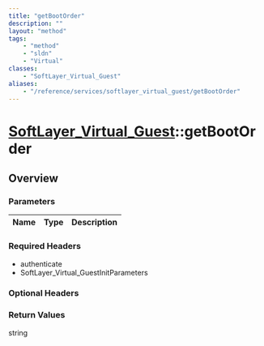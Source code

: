 ```yaml
---
title: "getBootOrder"
description: ""
layout: "method"
tags:
    - "method"
    - "sldn"
    - "Virtual"
classes:
    - "SoftLayer_Virtual_Guest"
aliases:
    - "/reference/services/softlayer_virtual_guest/getBootOrder"
---
```

# [SoftLayer_Virtual_Guest](/reference/services/SoftLayer_Virtual_Guest)::getBootOrder




## Overview 


### Parameters 
|Name | Type | Description |
| --- | --- | --- |


### Required Headers
* authenticate
* SoftLayer_Virtual_GuestInitParameters

### Optional Headers

### Return Values
string

